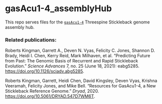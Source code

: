 # gasAcu1-4_assemblyHub

This repo serves files for the [`gasAcu1-4`](https://genome.ucsc.edu/s/hchen17/gasAcu1-4) Threespine Stickleback genome assembly hub.

###  Related publications:

Roberts Kingman, Garrett A., Deven N. Vyas, Felicity C. Jones, Shannon D. Brady, Heidi I. Chen, Kerry Reid, Mark Milhaven, et al. “Predicting Future from Past: The Genomic Basis of Recurrent and Rapid Stickleback Evolution.” *Science Advances* 7, no. 25 (June 18, 2021): eabg5285. https://doi.org/10.1126/sciadv.abg5285.

Roberts Kingman, Garrett, Heidi Chen, David Kingsley, Deven Vyas, Krishna Veeramah, Felicity Jones, and Mike Bell. “Resources for GasAcu1-4, a New Stickleback Reference Genome.” *Dryad*, 2020. https://doi.org/10.5061/DRYAD.547D7WM6T.
